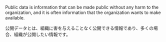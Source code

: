 
Public data is information that can be made public without any harm to the organization, and it is often information that the organization wants to make available.

公開データとは、組織に害を与えることなく公開できる情報であり、多くの場合、組織が公開したい情報です。
